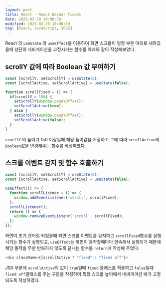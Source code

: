 ```yaml
---
layout: post
title: React - React Navbar fixed=
date: 2023-02-20 18:00:59
modified: 2023-02-20 18:00:59
tag: [React, JavaScript, SCSS]
---
```


React 의 `useState` 와 `useEffect`를 이용하여 화면 스크롤이 일정 부분 아래로 내려갔을때 상단의 네비게이션을 고정시키는 함수를 아래와 같이 작성해보았다.

## scrollY 값에 따라 Boolean 값 부여하기

```javascript
const [scrollY, setScrollY] = useState(0);
const [scrollActive, setScrollActive] = useState(false);

function scrollFixed = () => {
  if(scrollY > 150) {
    setScrollY(window.pageYOffset);
    setScrollActive(true);
  } else { 
    setScrollY(window.pageYOffset);
    setScrollActive(false);
  }
}
```
`scorllY` 의 높이가 150 이상일때 해당 높이값을 저장하고 그에 따라 `scrollActive`의 `Boolean`값을 변경해주는 함수를 작성하였다.

## 스크롤 이벤트 감지 및 함수 호출하기

```javascript
const [scrollY, setScrollY] = useState(0);
const [scrollActive, setScrollActive] = useState(false);

useEffect(() => {
  function scrollListner = () => {
    window.addEventListener('scroll', scrollFixed);
  };
  scrollListener();
  return () => {
    window.removeEventListenr('scroll', scrollFixed);
  };
});
```
화면이 초기 렌더링 되었을때 화면 스크롤 이벤트를 감지하고 `scrollFixed`함수를 실행시키는 함수가 실행되고, `useEffect`는 화면이 동작할때마다 연속해서 실행되기 때문에 해당 동작을 무한 반복하지 않도록 끝내는 함수를 `return`에 작성해 주었다.

```javaScript
<div className={{scrollActive ? "fixed" : "fixed off"}>
```
JSX 부분에 `scrollActive`의 값이 `true`일때 `fixed` 클래스를 적용하고 `false`일때 `fixed off`클래스를 주는 구문을 작성하여 특정 스크롤 높이에서 네비게이션 바가 고정되도록 작성하였다.
